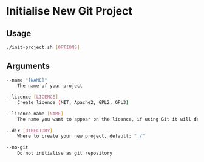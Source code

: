 # Initialise New Git Project

## Usage

```bash
./init-project.sh [OPTIONS]
```

## Arguments

```bash
--name "[NAME]"
    The name of your project
    
--licence [LICENCE]
    Create licence (MIT, Apache2, GPL2, GPL3)
    
--licence-name [NAME]
    The name you want to appear on the licence, if using Git it will default to your git name
  
--dir [DIRECTORY]
    Where to create your new project, default: "./"
  
--no-git
    Do not initialise as git repository
```
